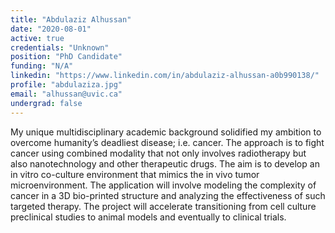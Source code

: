 ```yaml
---
title: "Abdulaziz Alhussan"
date: "2020-08-01"
active: true
credentials: "Unknown"
position: "PhD Candidate"
funding: "N/A"
linkedin: "https://www.linkedin.com/in/abdulaziz-alhussan-a0b990138/"
profile: "abdulaziza.jpg"
email: "alhussan@uvic.ca"
undergrad: false
---
```


My unique multidisciplinary academic background solidified my ambition to overcome humanity’s deadliest disease; i.e. cancer. The approach is to fight cancer using combined modality that not only involves radiotherapy but also nanotechnology and other therapeutic drugs. The aim is to develop an in vitro co-culture environment that mimics the in vivo tumor microenvironment. The application will involve modeling the complexity of cancer in a 3D bio-printed structure and analyzing the effectiveness of such targeted therapy. The project will accelerate transitioning from cell culture preclinical studies to animal models and eventually to clinical trials.
